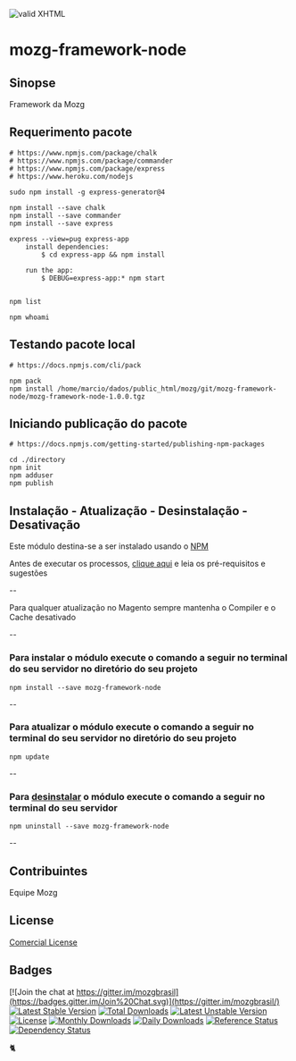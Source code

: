 [checkmark]: https://raw.githubusercontent.com/mozgbrasil/mozgbrasil.github.io/master/assets/images/logos/Red_star_32_32.png "MOZG"
![valid XHTML][checkmark]

[requerimentos]: http://mozgbrasil.github.io/requerimentos/
[getcomposer]: https://getcomposer.org/
[uninstall-mods]: https://getcomposer.org/doc/03-cli.md#remove
[git-releases]: https://github.com/mozgbrasil/mozg-framework-node/releases

# mozg-framework-node

## Sinopse

Framework da Mozg

## Requerimento pacote

	# https://www.npmjs.com/package/chalk
	# https://www.npmjs.com/package/commander
	# https://www.npmjs.com/package/express
	# https://www.heroku.com/nodejs

	sudo npm install -g express-generator@4

	npm install --save chalk
	npm install --save commander
	npm install --save express

	express --view=pug express-app
		install dependencies:
			$ cd express-app && npm install

		run the app:
			$ DEBUG=express-app:* npm start


	npm list

	npm whoami

## Testando pacote local

	# https://docs.npmjs.com/cli/pack

	npm pack
	npm install /home/marcio/dados/public_html/mozg/git/mozg-framework-node/mozg-framework-node-1.0.0.tgz

## Iniciando publicação do pacote

	# https://docs.npmjs.com/getting-started/publishing-npm-packages

	cd ./directory
	npm init
	npm adduser
	npm publish

## Instalação - Atualização - Desinstalação - Desativação

Este módulo destina-se a ser instalado usando o [NPM][getcomposer]

Antes de executar os processos, [clique aqui][requerimentos] e leia os pré-requisitos e sugestões

--

Para qualquer atualização no Magento sempre mantenha o Compiler e o Cache desativado

--

### Para instalar o módulo execute o comando a seguir no terminal do seu servidor no diretório do seu projeto

	npm install --save mozg-framework-node

--

### Para atualizar o módulo execute o comando a seguir no terminal do seu servidor no diretório do seu projeto

	npm update

--

### Para [desinstalar][uninstall-mods] o módulo execute o comando a seguir no terminal do seu servidor

	npm uninstall --save mozg-framework-node

--

## Contribuintes

Equipe Mozg

## License

[Comercial License](LICENSE.txt)

## Badges

[![Join the chat at https://gitter.im/mozgbrasil](https://badges.gitter.im/Join%20Chat.svg)](https://gitter.im/mozgbrasil/)
[![Latest Stable Version](https://poser.pugx.org/mozgbrasil/mozg-framework-node/v/stable)](https://packagist.org/packages/mozgbrasil/mozg-framework-node)
[![Total Downloads](https://poser.pugx.org/mozgbrasil/mozg-framework-node/downloads)](https://packagist.org/packages/mozgbrasil/mozg-framework-node)
[![Latest Unstable Version](https://poser.pugx.org/mozgbrasil/mozg-framework-node/v/unstable)](https://packagist.org/packages/mozgbrasil/mozg-framework-node)
[![License](https://poser.pugx.org/mozgbrasil/mozg-framework-node/license)](https://packagist.org/packages/mozgbrasil/mozg-framework-node)
[![Monthly Downloads](https://poser.pugx.org/mozgbrasil/mozg-framework-node/d/monthly)](https://packagist.org/packages/mozgbrasil/mozg-framework-node)
[![Daily Downloads](https://poser.pugx.org/mozgbrasil/mozg-framework-node/d/daily)](https://packagist.org/packages/mozgbrasil/mozg-framework-node)
[![Reference Status](https://www.versioneye.com/php/mozgbrasil:mozg-framework-node/reference_badge.svg?style=flat-square)](https://www.versioneye.com/php/mozgbrasil:mozg-framework-node/references)
[![Dependency Status](https://www.versioneye.com/php/mozgbrasil:mozg-framework-node/1.0.0/badge?style=flat-square)](https://www.versioneye.com/php/mozgbrasil:mozg-framework-node/1.0.0)

:cat2:
